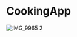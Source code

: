 # CookingApp
![IMG_9965 2](https://github.com/user-attachments/assets/cedd4e0e-eb86-44e0-8acd-fc0bd5ba1bd9)
